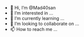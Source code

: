- 👋 Hi, I’m @Mad40san
- 👀 I’m interested in ...
- 🌱 I’m currently learning ...
- 💞️ I’m looking to collaborate on ...
- 📫 How to reach me ...

<!---
Mad40san/Mad40san is a ✨ special ✨ repository because its `README.md` (this file) appears on your GitHub profile.
You can click the Preview link to take a look at your changes.
--->
